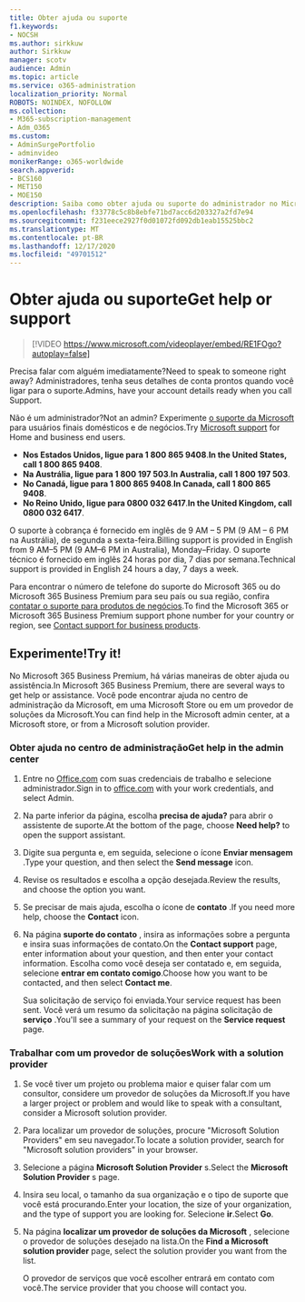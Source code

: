 ```yaml
---
title: Obter ajuda ou suporte
f1.keywords:
- NOCSH
ms.author: sirkkuw
author: Sirkkuw
manager: scotv
audience: Admin
ms.topic: article
ms.service: o365-administration
localization_priority: Normal
ROBOTS: NOINDEX, NOFOLLOW
ms.collection:
- M365-subscription-management
- Adm_O365
ms.custom:
- AdminSurgePortfolio
- adminvideo
monikerRange: o365-worldwide
search.appverid:
- BCS160
- MET150
- MOE150
description: Saiba como obter ajuda ou suporte do administrador no Microsoft 365 Business Premium.
ms.openlocfilehash: f33778c5c8b8ebfe71bd7acc6d203327a2fd7e94
ms.sourcegitcommit: f231eece2927f0d01072fd092db1eab15525bbc2
ms.translationtype: MT
ms.contentlocale: pt-BR
ms.lasthandoff: 12/17/2020
ms.locfileid: "49701512"
---
```

# <a name="get-help-or-support"></a><span data-ttu-id="6c128-103">Obter ajuda ou suporte</span><span class="sxs-lookup"><span data-stu-id="6c128-103">Get help or support</span></span>

> [!VIDEO https://www.microsoft.com/videoplayer/embed/RE1FOgo?autoplay=false]

<span data-ttu-id="6c128-104">Precisa falar com alguém imediatamente?</span><span class="sxs-lookup"><span data-stu-id="6c128-104">Need to speak to someone right away?</span></span> <span data-ttu-id="6c128-105">Administradores, tenha seus detalhes de conta prontos quando você ligar para o suporte.</span><span class="sxs-lookup"><span data-stu-id="6c128-105">Admins, have your account details ready when you call Support.</span></span>

<span data-ttu-id="6c128-106">Não é um administrador?</span><span class="sxs-lookup"><span data-stu-id="6c128-106">Not an admin?</span></span> <span data-ttu-id="6c128-107">Experimente [o suporte da Microsoft](https://go.microsoft.com/fwlink/?linkid=860695) para usuários finais domésticos e de negócios.</span><span class="sxs-lookup"><span data-stu-id="6c128-107">Try [Microsoft support](https://go.microsoft.com/fwlink/?linkid=860695) for Home and business end users.</span></span>

- <span data-ttu-id="6c128-108">**Nos Estados Unidos, ligue para 1 800 865 9408**.</span><span class="sxs-lookup"><span data-stu-id="6c128-108">**In the United States, call 1 800 865 9408**.</span></span>
- <span data-ttu-id="6c128-109">**Na Austrália, ligue para 1 800 197 503**.</span><span class="sxs-lookup"><span data-stu-id="6c128-109">**In Australia, call 1 800 197 503**.</span></span>
- <span data-ttu-id="6c128-110">**No Canadá, ligue para 1 800 865 9408**.</span><span class="sxs-lookup"><span data-stu-id="6c128-110">**In Canada, call 1 800 865 9408**.</span></span>
- <span data-ttu-id="6c128-111">**No Reino Unido, ligue para 0800 032 6417**.</span><span class="sxs-lookup"><span data-stu-id="6c128-111">**In the United Kingdom, call 0800 032 6417**.</span></span>

<span data-ttu-id="6c128-112">O suporte à cobrança é fornecido em inglês de 9 AM – 5 PM (9 AM – 6 PM na Austrália), de segunda a sexta-feira.</span><span class="sxs-lookup"><span data-stu-id="6c128-112">Billing support is provided in English from 9 AM–5 PM (9 AM–6 PM in Australia), Monday–Friday.</span></span>
<span data-ttu-id="6c128-113">O suporte técnico é fornecido em inglês 24 horas por dia, 7 dias por semana.</span><span class="sxs-lookup"><span data-stu-id="6c128-113">Technical support is provided in English 24 hours a day, 7 days a week.</span></span>

<span data-ttu-id="6c128-114">Para encontrar o número de telefone do suporte do Microsoft 365 ou do Microsoft 365 Business Premium para seu país ou sua região, confira [contatar o suporte para produtos de negócios](https://support.microsoft.com/office/32a17ca7-6fa0-4870-8a8d-e25ba4ccfd4b).</span><span class="sxs-lookup"><span data-stu-id="6c128-114">To find the Microsoft 365 or Microsoft 365 Business Premium support phone number for your country or region, see [Contact support for business products](https://support.microsoft.com/office/32a17ca7-6fa0-4870-8a8d-e25ba4ccfd4b).</span></span>

## <a name="try-it"></a><span data-ttu-id="6c128-115">Experimente!</span><span class="sxs-lookup"><span data-stu-id="6c128-115">Try it!</span></span>

<span data-ttu-id="6c128-116">No Microsoft 365 Business Premium, há várias maneiras de obter ajuda ou assistência.</span><span class="sxs-lookup"><span data-stu-id="6c128-116">In Microsoft 365 Business Premium, there are several ways to get help or assistance.</span></span> <span data-ttu-id="6c128-117">Você pode encontrar ajuda no centro de administração da Microsoft, em uma Microsoft Store ou em um provedor de soluções da Microsoft.</span><span class="sxs-lookup"><span data-stu-id="6c128-117">You can find help in the Microsoft admin center, at a Microsoft store, or from a Microsoft solution provider.</span></span>

### <a name="get-help-in-the-admin-center"></a><span data-ttu-id="6c128-118">Obter ajuda no centro de administração</span><span class="sxs-lookup"><span data-stu-id="6c128-118">Get help in the admin center</span></span>

1. <span data-ttu-id="6c128-119">Entre no [Office.com](https://office.com) com suas credenciais de trabalho e selecione administrador.</span><span class="sxs-lookup"><span data-stu-id="6c128-119">Sign in to [office.com](https://office.com) with your work credentials, and select Admin.</span></span>
1. <span data-ttu-id="6c128-120">Na parte inferior da página, escolha **precisa de ajuda?** para abrir o assistente de suporte.</span><span class="sxs-lookup"><span data-stu-id="6c128-120">At the bottom of the page, choose **Need help?** to open the support assistant.</span></span>
1. <span data-ttu-id="6c128-121">Digite sua pergunta e, em seguida, selecione o ícone **Enviar mensagem** .</span><span class="sxs-lookup"><span data-stu-id="6c128-121">Type your question, and then select the **Send message** icon.</span></span>
1. <span data-ttu-id="6c128-122">Revise os resultados e escolha a opção desejada.</span><span class="sxs-lookup"><span data-stu-id="6c128-122">Review the results, and choose the option you want.</span></span>
1. <span data-ttu-id="6c128-123">Se precisar de mais ajuda, escolha o ícone de **contato** .</span><span class="sxs-lookup"><span data-stu-id="6c128-123">If you need more help, choose the **Contact** icon.</span></span>
1. <span data-ttu-id="6c128-124">Na página **suporte do contato** , insira as informações sobre a pergunta e insira suas informações de contato.</span><span class="sxs-lookup"><span data-stu-id="6c128-124">On the **Contact support** page, enter information about your question, and then enter your contact information.</span></span> <span data-ttu-id="6c128-125">Escolha como você deseja ser contatado e, em seguida, selecione **entrar em contato comigo**.</span><span class="sxs-lookup"><span data-stu-id="6c128-125">Choose how you want to be contacted, and then select **Contact me**.</span></span>

    <span data-ttu-id="6c128-126">Sua solicitação de serviço foi enviada.</span><span class="sxs-lookup"><span data-stu-id="6c128-126">Your service request has been sent.</span></span> <span data-ttu-id="6c128-127">Você verá um resumo da solicitação na página solicitação de **serviço** .</span><span class="sxs-lookup"><span data-stu-id="6c128-127">You'll see a summary of your request on the **Service request** page.</span></span>

### <a name="work-with-a-solution-provider"></a><span data-ttu-id="6c128-128">Trabalhar com um provedor de soluções</span><span class="sxs-lookup"><span data-stu-id="6c128-128">Work with a solution provider</span></span>

1. <span data-ttu-id="6c128-129">Se você tiver um projeto ou problema maior e quiser falar com um consultor, considere um provedor de soluções da Microsoft.</span><span class="sxs-lookup"><span data-stu-id="6c128-129">If you have a larger project or problem and would like to speak with a consultant, consider a Microsoft solution provider.</span></span>
1. <span data-ttu-id="6c128-130">Para localizar um provedor de soluções, procure "Microsoft Solution Providers" em seu navegador.</span><span class="sxs-lookup"><span data-stu-id="6c128-130">To locate a solution provider, search for "Microsoft solution providers" in your browser.</span></span>
1. <span data-ttu-id="6c128-131">Selecione a página **Microsoft Solution Provider** s.</span><span class="sxs-lookup"><span data-stu-id="6c128-131">Select the **Microsoft Solution Provider** s page.</span></span>
1. <span data-ttu-id="6c128-132">Insira seu local, o tamanho da sua organização e o tipo de suporte que você está procurando.</span><span class="sxs-lookup"><span data-stu-id="6c128-132">Enter your location, the size of your organization, and the type of support you are looking for.</span></span> <span data-ttu-id="6c128-133">Selecione **ir**.</span><span class="sxs-lookup"><span data-stu-id="6c128-133">Select **Go**.</span></span>
1. <span data-ttu-id="6c128-134">Na página **localizar um provedor de soluções da Microsoft** , selecione o provedor de soluções desejado na lista.</span><span class="sxs-lookup"><span data-stu-id="6c128-134">On the **Find a Microsoft solution provider** page, select the solution provider you want from the list.</span></span>

    <span data-ttu-id="6c128-135">O provedor de serviços que você escolher entrará em contato com você.</span><span class="sxs-lookup"><span data-stu-id="6c128-135">The service provider that you choose will contact you.</span></span>